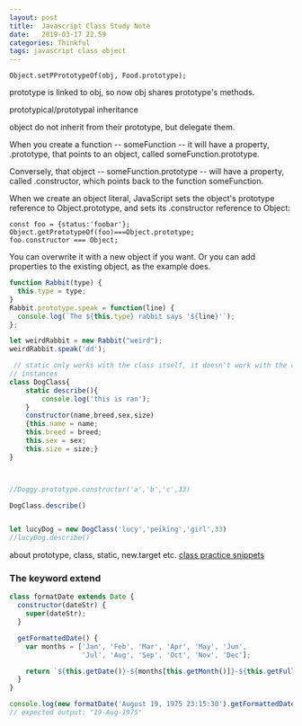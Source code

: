```yaml
---
layout: post
title:  Javascript Class Study Note
date:   2019-03-17 22.59
categories: Thinkful
tags: javascript class object
---
```



`Object.setPPrototypeOf(obj, Food.prototype);`

prototype is linked to obj, so now obj shares prototype's methods.

prototypical/prototypal inheritance

object do not inherit from their prototype, but delegate them.


When you create a function -- someFunction -- it will have a property, .prototype, that points to an object, called someFunction.prototype.

Conversely, that object -- someFunction.prototype -- will have a property, called .constructor, which points back to the function someFunction.

When we create an object literal, JavaScript sets the object's prototype reference to Object.prototype, and sets its .constructor reference to Object:
```
const foo = {status:'foobar'};
Object.getPrototypeOf(foo)===Object.prototype;
foo.constructor === Object;

```


 You can overwrite it with a new object if you want. Or you can add properties to the existing object, as the example does.
 ```javascript
 function Rabbit(type) {
   this.type = type;
 }
 Rabbit.prototype.speak = function(line) {
   console.log(`The ${this.type} rabbit says '${line}'`);
 };

 let weirdRabbit = new Rabbit("weird");
 weirdRabbit.speak('dd');
 ```



```javascript
 // static only works with the class itself, it doesn't work with the class's
// instances
class DogClass{
	static describe(){
		console.log('this is ran');
	}
	constructor(name,breed,sex,size)
	{this.name = name;
	this.breed = breed;
	this.sex = sex;
	this.size = size;}
}



//Doggy.prototype.constructor('a','b','c',33)

DogClass.describe()


let lucyDog = new DogClass('lucy','peiking','girl',33)
//lucyDog.describe()
```

about prototype, class, static, new.target etc.
[class practice snippets](https://repl.it/@JizongL/ScientificSandybrownOpengroup)


### The keyword extend

```JavaScript
class formatDate extends Date {
  constructor(dateStr) {
    super(dateStr);
  }

  getFormattedDate() {
    var months = ['Jan', 'Feb', 'Mar', 'Apr', 'May', 'Jun',
                  'Jul', 'Aug', 'Sep', 'Oct', 'Nov', 'Dec'];

    return `${this.getDate()}-${months[this.getMonth()]}-${this.getFullYear()}`;
  }
}

console.log(new formatDate('August 19, 1975 23:15:30').getFormattedDate());
// expected output: "19-Aug-1975"

```
